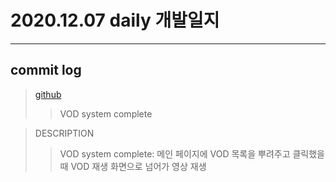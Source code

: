 # 2020.12.07 daily 개발일지
--- 
## commit log
> [github](https://github.com/junwkdd/vuivei/commits/main)
>> VOD system complete

> DESCRIPTION
>> VOD system complete: 메인 페이지에 VOD 목록을 뿌려주고 클릭했을 때 VOD 재생 화면으로 넘어가 영상 재생